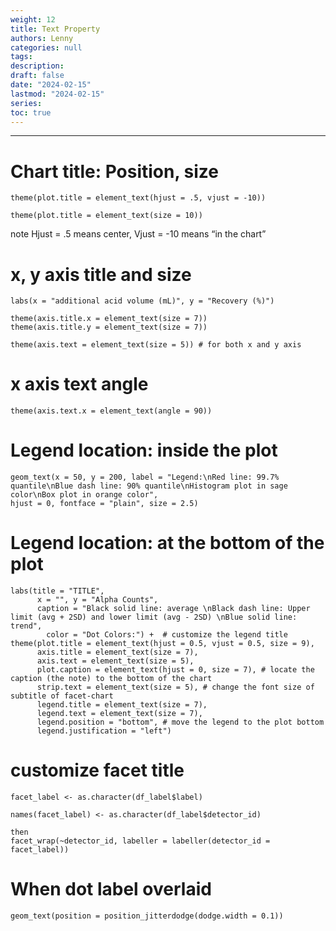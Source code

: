 ```yaml
---
weight: 12
title: Text Property
authors: Lenny
categories: null
tags: 
description: 
draft: false
date: "2024-02-15"
lastmod: "2024-02-15"
series:
toc: true
---
```



<!--more-->
---

# Chart title: Position, size

```
theme(plot.title = element_text(hjust = .5, vjust = -10))

theme(plot.title = element_text(size = 10))
```
note <label for="note" class="margin-toggle sidenote-number"></label><span class="sidenote">Hjust = .5 means center, Vjust = -10 means “in the chart” </span>


# x, y axis title and size

```
labs(x = "additional acid volume (mL)", y = "Recovery (%)")

theme(axis.title.x = element_text(size = 7))
theme(axis.title.y = element_text(size = 7))

theme(axis.text = element_text(size = 5)) # for both x and y axis
```


# x axis text angle

```
theme(axis.text.x = element_text(angle = 90))

```



# Legend location: inside the plot
```
geom_text(x = 50, y = 200, label = "Legend:\nRed line: 99.7% quantile\nBlue dash line: 90% quantile\nHistogram plot in sage color\nBox plot in orange color", 
hjust = 0, fontface = "plain", size = 2.5)
```


# Legend location: at the bottom of the plot
```
labs(title = "TITLE", 
      x = "", y = "Alpha Counts", 
      caption = "Black solid line: average \nBlack dash line: Upper limit (avg + 2SD) and lower limit (avg - 2SD) \nBlue solid line: trend",
        color = "Dot Colors:") +  # customize the legend title
theme(plot.title = element_text(hjust = 0.5, vjust = 0.5, size = 9),
      axis.title = element_text(size = 7),
      axis.text = element_text(size = 5),
      plot.caption = element_text(hjust = 0, size = 7), # locate the caption (the note) to the bottom of the chart
      strip.text = element_text(size = 5), # change the font size of subtitle of facet-chart
      legend.title = element_text(size = 7),
      legend.text = element_text(size = 7),
      legend.position = "bottom", # move the legend to the plot bottom
      legend.justification = "left")

```




#  customize facet title
```
facet_label <- as.character(df_label$label)

names(facet_label) <- as.character(df_label$detector_id)

then
facet_wrap(~detector_id, labeller = labeller(detector_id = facet_label))
```



# When dot label overlaid

```
geom_text(position = position_jitterdodge(dodge.width = 0.1))
```

